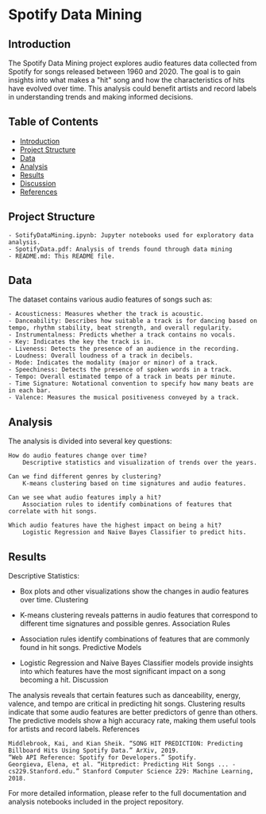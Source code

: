 # Spotify Data Mining

## Introduction

The Spotify Data Mining project explores audio features data collected from Spotify for songs released between 1960 and 2020. The goal is to gain insights into what makes a "hit" song and how the characteristics of hits have evolved over time. This analysis could benefit artists and record labels in understanding trends and making informed decisions.

## Table of Contents

- [Introduction](#introduction)
- [Project Structure](#project-structure)
- [Data](#data)
- [Analysis](#analysis)
- [Results](#results)
- [Discussion](#discussion)
- [References](#references)

## Project Structure

    - SotifyDataMining.ipynb: Jupyter notebooks used for exploratory data analysis.
    - SpotifyData.pdf: Analysis of trends found through data mining
    - README.md: This README file.

## Data

The dataset contains various audio features of songs such as:

    - Acousticness: Measures whether the track is acoustic.
    - Danceability: Describes how suitable a track is for dancing based on tempo, rhythm stability, beat strength, and overall regularity.
    - Instrumentalness: Predicts whether a track contains no vocals.
    - Key: Indicates the key the track is in.
    - Liveness: Detects the presence of an audience in the recording.
    - Loudness: Overall loudness of a track in decibels.
    - Mode: Indicates the modality (major or minor) of a track.
    - Speechiness: Detects the presence of spoken words in a track.
    - Tempo: Overall estimated tempo of a track in beats per minute.
    - Time Signature: Notational convention to specify how many beats are in each bar.
    - Valence: Measures the musical positiveness conveyed by a track.

## Analysis

The analysis is divided into several key questions:

    How do audio features change over time?
        Descriptive statistics and visualization of trends over the years.

    Can we find different genres by clustering?
        K-means clustering based on time signatures and audio features.

    Can we see what audio features imply a hit?
        Association rules to identify combinations of features that correlate with hit songs.

    Which audio features have the highest impact on being a hit?
        Logistic Regression and Naive Bayes Classifier to predict hits.

## Results
Descriptive Statistics:

- Box plots and other visualizations show the changes in audio features over time.
Clustering

- K-means clustering reveals patterns in audio features that correspond to different time signatures and possible genres.
Association Rules

- Association rules identify combinations of features that are commonly found in hit songs.
Predictive Models

- Logistic Regression and Naive Bayes Classifier models provide insights into which features have the most significant impact on a song becoming a hit.
Discussion

The analysis reveals that certain features such as danceability, energy, valence, and tempo are critical in predicting hit songs. Clustering results indicate that some audio features are better predictors of genre than others. The predictive models show a high accuracy rate, making them useful tools for artists and record labels.
References

    Middlebrook, Kai, and Kian Sheik. “SONG HIT PREDICTION: Predicting Billboard Hits Using Spotify Data.” ArXiv, 2019.
    “Web API Reference: Spotify for Developers.” Spotify.
    Georgieva, Elena, et al. “Hitpredict: Predicting Hit Songs ... - cs229.Stanford.edu.” Stanford Computer Science 229: Machine Learning, 2018.

For more detailed information, please refer to the full documentation and analysis notebooks included in the project repository.

